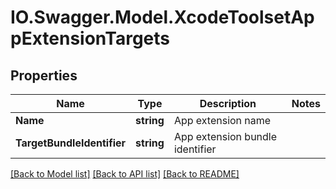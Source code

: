 # IO.Swagger.Model.XcodeToolsetAppExtensionTargets
## Properties

Name | Type | Description | Notes
------------ | ------------- | ------------- | -------------
**Name** | **string** | App extension name | 
**TargetBundleIdentifier** | **string** | App extension bundle identifier | 

[[Back to Model list]](../README.md#documentation-for-models) [[Back to API list]](../README.md#documentation-for-api-endpoints) [[Back to README]](../README.md)

